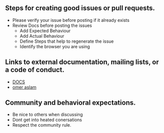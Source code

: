 ## Steps for creating good issues or pull requests. ##
- Please verify your issue before posting if it already exists
- Review Docs before posting the issues
  - Add Expected Behaviour
  - Add Actual Behaviour
  - Define Steps that help to regenerate the issue
  - Identify the browser you are using 
## Links to external documentation, mailing lists, or a code of conduct. ##
 - [DOCS](https://plugins.idowstech.com/site/documentvideowall)
 - [omer aslam](buttflattery@gmail.com)
## Community and behavioral expectations. ##
- Be nice to others when discussing
- Dont get into heated conersations
- Respect the community rule.
